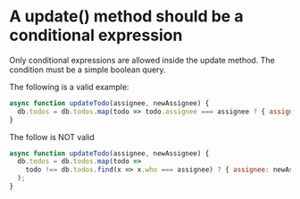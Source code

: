 A update() method should be a conditional expression
====================================================
Only conditional expressions are allowed inside the update method. The condition must be a simple boolean query.

The following is a valid example:
```javascript
async function updateTodo(assignee, newAssignee) {
  db.todos = db.todos.map(todo => todo.assignee === assignee ? { assignee: newAssignee, ...todo } : todo);
}
```

The follow is NOT valid
```javascript
async function updateTodo(assignee, newAssignee) {
  db.todos = db.todos.map(todo => 
    todo !== db.todos.find(x => x.who === assignee) ? { assignee: newAssignee, ...todo } : todo
  );
}
```
